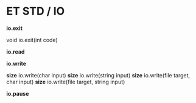 # ET STD / IO

**io.exit**

void io.exit(int code)


**io.read**

**io.write**


**size** io.write(char input)
**size** io.write(string input)
**size** io.write(file target, char input)
**size** io.write(file target, string input)

**io.pause**
